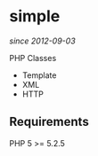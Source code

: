 simple
======
_since 2012-09-03_

PHP Classes
* Template
* XML
* HTTP

## Requirements
PHP 5 >= 5.2.5

